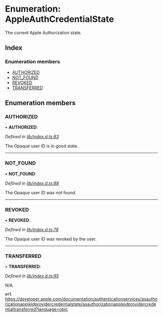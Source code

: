 
# Enumeration: AppleAuthCredentialState

The current Apple Authorization state.

## Index

### Enumeration members

* [AUTHORIZED](_lib_index_d_.rnappleauth.appleauthcredentialstate.md#authorized)
* [NOT_FOUND](_lib_index_d_.rnappleauth.appleauthcredentialstate.md#not_found)
* [REVOKED](_lib_index_d_.rnappleauth.appleauthcredentialstate.md#revoked)
* [TRANSFERRED](_lib_index_d_.rnappleauth.appleauthcredentialstate.md#transferred)

## Enumeration members

###  AUTHORIZED

• **AUTHORIZED**:

*Defined in [lib/index.d.ts:83](https://github.com/invertase/react-native-apple-authentication/blob/2b75721d/lib/index.d.ts#L83)*

The Opaque user ID is in good state.

___

###  NOT_FOUND

• **NOT_FOUND**:

*Defined in [lib/index.d.ts:88](https://github.com/invertase/react-native-apple-authentication/blob/2b75721d/lib/index.d.ts#L88)*

The Opaque user ID was not found.

___

###  REVOKED

• **REVOKED**:

*Defined in [lib/index.d.ts:78](https://github.com/invertase/react-native-apple-authentication/blob/2b75721d/lib/index.d.ts#L78)*

The Opaque user ID was revoked by the user.

___

###  TRANSFERRED

• **TRANSFERRED**:

*Defined in [lib/index.d.ts:95](https://github.com/invertase/react-native-apple-authentication/blob/2b75721d/lib/index.d.ts#L95)*

N/A

**`url`** https://developer.apple.com/documentation/authenticationservices/asauthorizationappleidprovidercredentialstate/asauthorizationappleidprovidercredentialtransferred?language=objc
